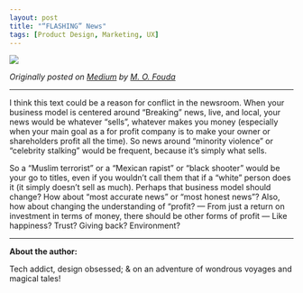 ```yaml
---
layout: post
title: "“FLASHING” News"
tags: [Product Design, Marketing, UX]
---
```

![](https://miro.medium.com/v2/resize:fit:1100/format:webp/1*E0G7snQZZzgURz4codFh1Q.jpeg)

*Originally posted on [Medium](https://medium.com/@FoudaMoh/flashing-news-e87125067ba3) by [M. O. Fouda](https://medium.com/@FoudaMoh)*

---

I think this text could be a reason for conflict in the newsroom. When your business model is centered around “Breaking” news, live, and local, your news would be whatever “sells”, whatever makes you money (especially when your main goal as a for profit company is to make your owner or shareholders profit all the time). So news around “minority violence” or “celebrity stalking” would be frequent, because it’s simply what sells.

So a “Muslim terrorist” or a “Mexican rapist” or “black shooter” would be your go to titles, even if you wouldn’t call them that if a “white” person does it (it simply doesn’t sell as much). Perhaps that business model should change? How about “most accurate news” or “most honest news”? Also, how about changing the understanding of “profit? — From just a return on investment in terms of money, there should be other forms of profit — Like happiness? Trust? Giving back? Environment?

---

**About the author:**

Tech addict, design obsessed; & on an adventure of wondrous voyages and magical tales!
